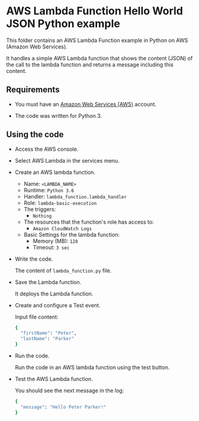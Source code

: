 # AWS Lambda Function Hello World JSON Python example

This folder contains an AWS Lambda Function example in Python on AWS (Amazon Web Services).

It handles a simple AWS Lambda function that shows the content (JSON) of the call to the lambda function and returns a message including this content.

## Requirements

* You must have an [Amazon Web Services (AWS)](http://aws.amazon.com/) account.

* The code was written for Python 3.

## Using the code

* Access the AWS console.

* Select AWS Lambda in the services menu.

* Create an AWS lambda function.
  * Name: `<LAMBDA_NAME>`
  * Runtime: `Python 3.6`
  * Handler: `lambda_function.lambda_handler`
  * Role: `lambda-basic-execution`
  * The triggers:
    * `Nothing`
  * The resources that the function's role has access to:
    * `Amazon CloudWatch Logs`
  * Basic Settings for the lambda function:
    * Memory (MB): `128`
    * Timeout: `3 sec`

* Write the code.

  The content of `lambda_function.py` file.

* Save the Lambda function.

  It deploys the Lambda function.

* Create and configure a Test event.

  Input file content:

  ```bash
  {
    "firstName": "Peter",
    "lastName": "Parker"
  }
  ```

* Run the code.

  Run the code in an AWS lambda function using the test button.

* Test the AWS Lambda function.

  You should see the next message in the log:

  ```bash
  {
    "message": "Hello Peter Parker!"
  }
  ```
